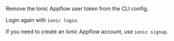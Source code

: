 Remove the Ionic Appflow user token from the CLI config.

Login again with `ionic login`.

If you need to create an Ionic Appflow account, use `ionic signup`.